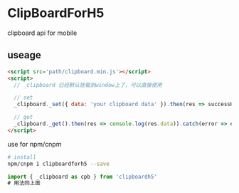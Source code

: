 # ClipBoardForH5
clipboard api for mobile

## useage
```html
<script src='path/clipboard.min.js'></script>
<script>
  // _clipboard 已经默认挂载到window上了，可以直接使用

  // set
  _clipboard._set({ data: 'your clipboard data' }).then(res => successHandler).catch(error => errorHandler)

  // get
  _clipboard._get().then(res => console.log(res.data)).catch(error => errorHandler)
</script>
```

use for npm/cnpm
```bash
# install
npm/cnpm i clipboardforh5 --save 
```
```javascript
import { _clipboard as cpb } from 'clipboardh5'
# 用法同上面
```
